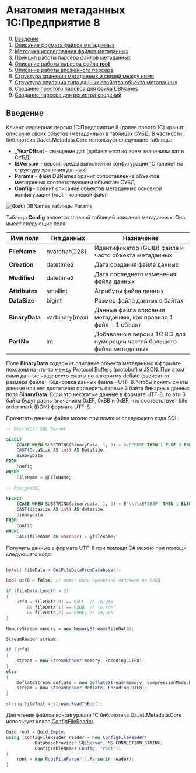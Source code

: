 # Анатомия метаданных 1С:Предприятие 8

0. [Введение](#введение)
1. [Описание формата файлов метаданных](https://github.com/zhichkin/dajet-metadata-core/blob/main/doc/format-description/README.md)
2. [Методика исследования файлов метаданных]()
3. [Принцип работы парсера файлов метаданных]()
4. [Описание работы парсера файла **root**]()
5. [Описание работы вложенного парсера]()
6. [Структура хранения метаданных и связей между ними]()
7. [Структура описания типа данных свойства объекта метаданных]()
8. [Создание простого парсера для файла DBNames]()
9. [Создание парсера для регистра сведений]()

## Введение

Клиент-серверная версия 1С:Предприятие 8 (далее просто 1С) хранит описание своих объетов (метаданные)
в таблицах СУБД. В частности, библиотека DaJet.Metadata.Core использует следующие таблицы:
- **_YearOffset** - смещение дат (добавляется ко всем значениям дат в СУБД)
- **IBVersion** - версия среды выполнения конфигурации 1С (влияет на структуру хранения данных)
- **Params** - файл DBNames хранит сопоставление объектов метаданных соответствующим объектам СУБД
- **Config** - хранит описание объектов метаданных основной конфигурации (root - корневой файл)

![Файл DBNames таблицы Params](https://github.com/zhichkin/dajet-metadata-core/blob/main/img/params_dbnames.png)

Таблица **Config** является главной таблицей описания метаданных. Она имеет следующие поля:

| **Имя поля**   | **Тип данных** | **Назначение**                                 |
|----------------|----------------|------------------------------------------------|
| **FileName**   | nvarchar(128)  | Идентификатор (GUID) файла и часто объекта метаданных |
| **Creation**   | datetime2      | Дата создания файла данных |
| **Modified**   | datetime2      | Дата последнего изменения файла данных |
| **Attributes** | smallint       | Атрибуты файла данных |
| **DataSize**   | bigint         | Размер файла данных в байтах |
| **BinaryData** | varbinary(max) | Данные файла описания метаданных, как правило 1 файл - 1 объект |
| **PartNo**     | int            | Добавлено в версии 1С 8.3 для нумерации частей большого файла метаданных |

Поле **BinaryData** содержит описание объекта метаданных в формате похожем на что-то между Protocol Buffers
(protobuf) и JSON. При этом сами данные чаще всего сжаты по алгоритму deflate (зависит от размера файла).
Кодировка данных файла - UTF-8. Чтобы понять сжаты данные или нет достаточно проверить первые 3 байта
бинарных данных поля **BinaryData**. Если это несжатые данные в формате UTF-8, то эти 3 байта будут равны
значениям 0xEF, 0xBB и 0xBF, что соответствует bite order mark (BOM) формата UTF-8.

Прочитать данные файла можно при помощи следующего кода SQL:

```SQL
-- Microsoft SQL Server

SELECT
    (CASE WHEN SUBSTRING(BinaryData, 1, 3) = 0xEFBBBF THEN 1 ELSE 0 END) AS UTF8,
    CAST(DataSize AS int) AS DataSize,
    BinaryData
FROM
    Config
WHERE
    FileName = @FileName;

-- PostgreSQL

SELECT
    (CASE WHEN SUBSTRING(binarydata, 1, 3) = E'\\\\xEFBBBF' THEN 1 ELSE 0 END) AS UTF8,
    CAST(datasize AS int) AS datasize,
    binarydata
FROM
    config
WHERE
    CAST(filename AS varchar) = @filename;
```

Получить данные в формате UTF-8 при помощи C# можно при помощи следующего кода:

```C#

byte[] fileData = GetFileDataFromDatabase();

bool utf8 = false; // может быть прочитано напрямую из СУБД

if (fileData.Length > 2)
{
    utf8 = fileData[0] == 0xEF  // (b)yte
        && fileData[1] == 0xBB  // (o)rder
        && fileData[2] == 0xBF; // (m)ark
}

MemoryStream memory = new MemoryStream(fileData);

StreamReader stream;

if (utf8)
{
    stream = new StreamReader(memory, Encoding.UTF8);
}
else
{
    DeflateStream deflate = new DeflateStream(memory, CompressionMode.Decompress);
    stream = new StreamReader(deflate, Encoding.UTF8);
}

string fileText = stream.ReadToEnd();

```

Для чтения файлов конфигурации 1С библиотека DaJet.Metadata.Core использует класс
[ConfigFileReader](https://github.com/zhichkin/dajet-metadata-core/blob/main/src/dajet-metadata-core/core/ConfigFileReader.cs).

```C#
Guid root = Guid.Empty;
using (ConfigFileReader reader = new ConfigFileReader(
           DatabaseProvider.SQLServer, MS_CONNECTION_STRING,
           ConfigTableNames.Config, "root"))
{
    root = new RootFileParser().Parse(in reader);
}
```

